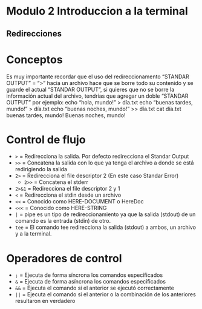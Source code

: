 # Modulo 2 Introduccion a la terminal
## Redirecciones

# Conceptos

Es muy importante recordar que el uso del redireccionamento “STANDAR OUTPUT” = “>” hacia un archivo hace que se borre todo su contenido y se guarde el actual “STANDAR OUTPUT”, si quieres que no se borre la información actual del archivo, tendrías que agregar un doble “STANDAR OUTPUT” por ejemplo:
echo “hola, mundo!” > día.txt
echo “buenas tardes, mundo!” > día.txt
echo “buenas noches, mundo!” >> día.txt
cat día.txt
buenas tardes, mundo!
Buenas noches, mundo!

# Control de flujo

- `>` = Redirecciona la salida. Por defecto redirecciona el Standar Output
- `>>` = Concatena la salida con lo que ya tenga el archivo a donde se está redirigiendo la salida
- `2>` = Redirecciona el file descriptor 2 (En este caso Standar Error)
    - `2>>` = Concatena el stderr
- `2>&1` = Redirecciona el file descriptor 2 y 1
- `<` = Redirecciona el stdin desde un archivo
- `<<` = Conocido como HERE-DOCUMENT o HereDoc
- `<<<` = Conocido como HERE-STRING
- `|` = pipe es un tipo de redireccionamiento ya que la salida (stdout) de un comando es la entrada (stdin) de otro.
- `tee` = El comando tee redirecciona la salida (stdout) a ambos, un archivo y a la terminal.

# Operadores de control

- `;` = Ejecuta de forma síncrona los comandos específicados
- `&` = Ejecuta de forma asíncrona los comandos específicados
- `&&` = Ejecuta el comando si el anterior se ejecutó correctamente
- `||` = Ejecuta el comando si el anterior o la combinación de los anteriores resultaron en verdadero
